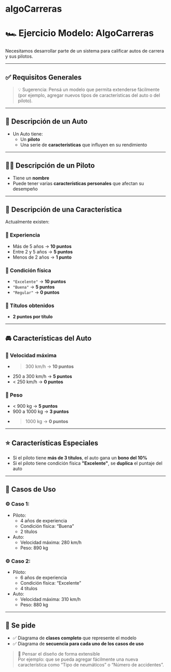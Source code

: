 # algoCarreras
# 🏎️ Ejercicio Modelo: AlgoCarreras

Necesitamos desarrollar parte de un sistema para calificar autos de carrera y sus pilotos.

---

## ✅ Requisitos Generales

> 💡 Sugerencia: Pensá un modelo que permita extenderse fácilmente (por ejemplo, agregar nuevos tipos de características del auto o del piloto).

---

## 🚗 Descripción de un Auto

- Un Auto tiene:
  - Un **piloto**
  - Una serie de **características** que influyen en su rendimiento

---

## 👨‍✈️ Descripción de un Piloto

- Tiene un **nombre**
- Puede tener varias **características personales** que afectan su desempeño

---

## 🧩 Descripción de una Característica

Actualmente existen:

### 🔹 Experiencia
- Más de 5 años → **10 puntos**
- Entre 2 y 5 años → **5 puntos**
- Menos de 2 años → **1 punto**

### 🔹 Condición física
- `"Excelente"` → **10 puntos**
- `"Buena"` → **5 puntos**
- `"Regular"` → **0 puntos**

### 🔹 Títulos obtenidos
- **2 puntos por título**

---

## 🚘 Características del Auto

### 🔹 Velocidad máxima
- > 300 km/h → **10 puntos**
- 250 a 300 km/h → **5 puntos**
- < 250 km/h → **0 puntos**

### 🔹 Peso
- < 900 kg → **5 puntos**
- 900 a 1000 kg → **3 puntos**
- > 1000 kg → **0 puntos**

---

## ⭐ Características Especiales

- Si el piloto tiene **más de 3 títulos**, el auto gana un **bono del 10%**
- Si el piloto tiene condición física **"Excelente"**, se **duplica** el puntaje del auto

---

## 🧪 Casos de Uso

### ⚙️ Caso 1:
- Piloto:
  - 4 años de experiencia
  - Condición física: “Buena”
  - 2 títulos
- Auto:
  - Velocidad máxima: 280 km/h
  - Peso: 890 kg

### ⚙️ Caso 2:
- Piloto:
  - 6 años de experiencia
  - Condición física: “Excelente”
  - 4 títulos
- Auto:
  - Velocidad máxima: 310 km/h
  - Peso: 880 kg

---

## 📝 Se pide

- ✅ Diagrama de **clases completo** que represente el modelo
- ✅ Diagrama de **secuencia para cada uno de los casos de uso**

> 🎯 Pensar el diseño de forma extensible  
> Por ejemplo: que se pueda agregar fácilmente una nueva característica como “Tipo de neumáticos” o “Número de accidentes”.
